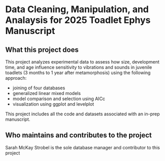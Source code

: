 # Data Cleaning, Manipulation, and Analaysis for 2025 Toadlet Ephys Manuscript

## What this project does
This project analyzes experimental data to assess how size, development time, and age influence sensitivity to vibrations and sounds in juvenile toadlets (3 months to 1 year after metamorphosis) using the following approach:
- joining of four databases 
- generalized linear mixed models
- model comparison and selection using AICc
- visualization using ggplot and levelplot

This project includes all the code and datasets associated with an in-prep manuscript.

## Who maintains and contributes to the project
Sarah McKay Strobel is the sole database manager and contributor to this project